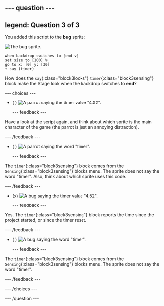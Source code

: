 --- question ---
---
legend: Question 3 of 3
---

You added this script to the **bug** sprite:

![The bug sprite.](images/bug-sprite.png)

```blocks3
when backdrop switches to [end v]
set size to [100] % 
go to x: [0] y: [30] 
+ say (timer) 
```

How does the `say`{:class="block3looks"} `timer`{:class="block3sensing"} block make the Stage look when the backdrop switches to **end**?

--- choices ---

- ( ) ![A parrot saying the timer value "4.52".](images/quiz_parrot_number.png)

  --- feedback ---

Have a look at the script again, and think about which sprite is the main character of the game (the parrot is just an annoying distraction).

  --- /feedback ---

- ( ) ![A parrot saying the word "timer".](images/quiz_parrot_timer.png)

  --- feedback ---

The `timer`{:class="block3sensing"} block comes from the `Sensing`{:class="block3sensing"} blocks menu. The sprite does not say the word "timer". Also, think about which sprite uses this code.

  --- /feedback ---

- (x) ![A bug saying the timer value "4.52".](images/quiz_bug_number.png)

  --- feedback ---

Yes. The `timer`{:class="block3sensing"} block reports the time since the project started, or since the timer reset.

  --- /feedback ---

- ( ) ![A bug saying the word "timer".](images/quiz_bug_timer.png)

  --- feedback ---

The `timer`{:class="block3sensing"} block comes from the `Sensing`{:class="block3sensing"} blocks menu. The sprite does not say the word "timer".

  --- /feedback ---

--- /choices ---

--- /question ---





